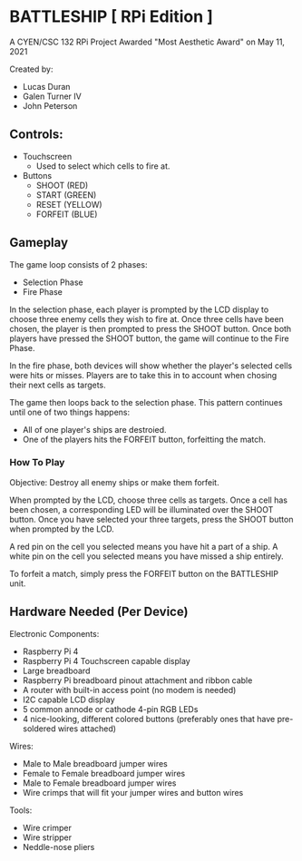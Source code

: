 # **BATTLESHIP [ RPi Edition ]**
A CYEN/CSC 132 RPi Project
Awarded "Most Aesthetic Award" on May 11, 2021

Created by:
* Lucas Duran
* Galen Turner IV
* John Peterson

## Controls:
* Touchscreen
  - Used to select which cells to fire at.
* Buttons
  - SHOOT   (RED)
  - START   (GREEN)
  - RESET   (YELLOW)
  - FORFEIT (BLUE)

## Gameplay
The game loop consists of 2 phases:
* Selection Phase
* Fire Phase

In the selection phase, each player is prompted by the LCD display to choose three enemy cells they wish to fire at. 
Once three cells have been chosen, the player is then prompted to press the SHOOT button. Once both players have pressed
the SHOOT button, the game will continue to the Fire Phase.

In the fire phase, both devices will show whether the player's selected cells were hits or misses. Players are to take this
in to account when chosing their next cells as targets.

The game then loops back to the selection phase. This pattern continues until one of two things happens:
* All of one player's ships are destroied.
* One of the players hits the FORFEIT button, forfeitting the match.

### How To Play
Objective: Destroy all enemy ships or make them forfeit.

When prompted by the LCD, choose three cells as targets. Once a cell has been chosen, a corresponding LED will be illuminated over the SHOOT button.
Once you have selected your three targets, press the SHOOT button when prompted by the LCD.

A red pin on the cell you selected means you have hit a part of a ship.
A white pin on the cell you selected means you have missed a ship entirely.

To forfeit a match, simply press the FORFEIT button on the BATTLESHIP unit.

## Hardware Needed (Per Device)
Electronic Components:
* Raspberry Pi 4
* Raspberry Pi 4 Touchscreen capable display
* Large breadboard
* Raspberry Pi breadboard pinout attachment and ribbon cable
* A router with built-in access point (no modem is needed)
* I2C capable LCD display
* 5 common annode or cathode 4-pin RGB LEDs
* 4 nice-looking, different colored buttons (preferably ones that have pre-soldered wires attached)

Wires:
* Male to Male breadboard jumper wires
* Female to Female breadboard jumper wires
* Male to Female breadboard jumper wires
* Wire crimps that will fit your jumper wires and button wires

Tools:
* Wire crimper
* Wire stripper
* Neddle-nose pliers
